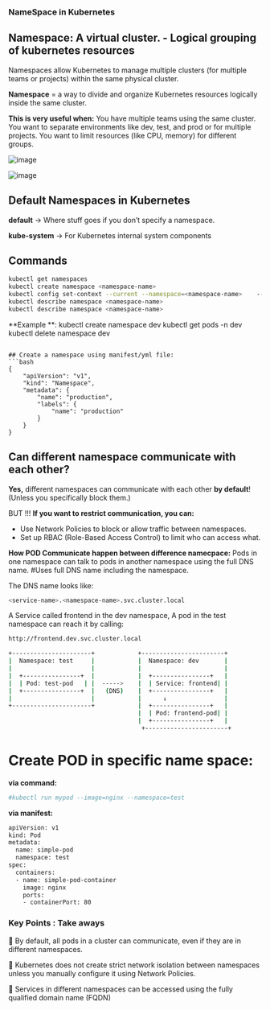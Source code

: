 ### NameSpace in Kubernetes

## Namespace: A virtual cluster. - Logical grouping of kubernetes resources
Namespaces allow Kubernetes to manage multiple clusters (for multiple teams or projects) within the same physical cluster.

**Namespace** = a way to divide and organize Kubernetes resources logically inside the same cluster.


**This is very useful when:**
You have multiple teams using the same cluster.
You want to separate environments like dev, test, and prod or for multiple projects.
You want to limit resources (like CPU, memory) for different groups.


![image](https://github.com/user-attachments/assets/9e06e0d3-5d5b-4168-afe1-24a773b01b1a)

![image](https://github.com/user-attachments/assets/c4c41a29-a8eb-421d-9537-05cf8d075d51)


## Default Namespaces in Kubernetes
**default** → Where stuff goes if you don’t specify a namespace.

**kube-system** → For Kubernetes internal system components


## Commands
```bash
kubectl get namespaces
kubectl create namespace <namespace-name>
kubectl config set-context --current --namespace=<namespace-name>    -->Set a default namespace in your kubeconfig
kubectl describe namespace <namespace-name>
kubectl describe namespace <namespace-name>
```



**Example **:
kubectl create namespace dev
kubectl get pods -n dev
kubectl delete namespace dev
```

## Create a namespace using manifest/yml file:
```bash
{
    "apiVersion": "v1",
    "kind": "Namespace",
    "metadata": {
        "name": "production",
        "labels": {
            "name": "production"
        }
    }
}
```


## Can different namespace communicate with each other?
**Yes,** different namespaces can communicate with each other **by default**! (Unless you specifically block them.)

BUT !!!
**If you want to restrict communication, you can:**
- Use Network Policies to block or allow traffic between namespaces.
- Set up RBAC (Role-Based Access Control) to limit who can access what.



**How POD Communicate happen between difference namecpace:**
Pods in one namespace can talk to pods in another namespace using the full DNS name.
#Uses full DNS name including the namespace.

The DNS name looks like:
```bash
<service-name>.<namespace-name>.svc.cluster.local
```
A Service called frontend in the dev namespace,
A pod in the test namespace can reach it by calling:

```bash
http://frontend.dev.svc.cluster.local
```

```bash
+----------------------+            +-----------------------+
|  Namespace: test     |            |  Namespace: dev       |
|                      |            |                       |
|  +----------------+  |            |  +----------------+   |
|  | Pod: test-pod   | |  ----->    |  | Service: frontend| |
|  +----------------+  |   (DNS)    |  +----------------+   |
|                      |            |      ↓                |
+----------------------+            |  +----------------+   |
                                    |  | Pod: frontend-pod| |
                                    |  +----------------+   |
                                     +-----------------------+

```


# Create POD in specific name space:
**via command:**

```bash
#kubectl run mypod --image=nginx --namespace=test
```

**via manifest:**

```bash
apiVersion: v1
kind: Pod
metadata:
  name: simple-pod
  namespace: test
spec:
  containers:
  - name: simple-pod-container
    image: nginx
    ports:
    - containerPort: 80

```

### Key Points : Take aways

🔹 By default, all pods in a cluster can communicate, even if they are in different namespaces.

🔹 Kubernetes does not create strict network isolation between namespaces unless you manually configure it using Network Policies.

🔹 Services in different namespaces can be accessed using the fully qualified domain name (FQDN)
